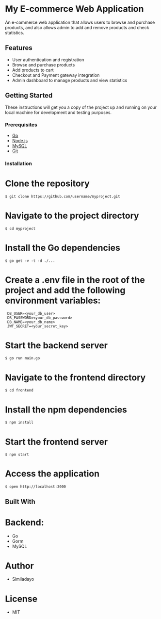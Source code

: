# My E-commerce Web Application

An e-commerce web application that allows users to browse and purchase products, and also allows admin to add and remove products and check statistics.

## Features

- User authentication and registration
- Browse and purchase products
- Add products to cart
- Checkout and Payment gateway integration
- Admin dashboard to manage products and view statistics

## Getting Started

These instructions will get you a copy of the project up and running on your local machine for development and testing purposes.

### Prerequisites

- [Go](https://golang.org/doc/install)
- [Node.js](https://nodejs.org/en/download/)
- [MySQL](https://www.mysql.com/downloads/)
- [Git](https://git-scm.com/downloads)

### Installation

# Clone the repository

```
$ git clone https://github.com/username/myproject.git
```

# Navigate to the project directory
```
$ cd myproject
```

# Install the Go dependencies
```
$ go get -v -t -d ./...
```

# Create a .env file in the root of the project and add the following environment variables:
```
 DB_USER=<your_db_user>
 DB_PASSWORD=<your_db_password>
 DB_NAME=<your_db_name>
 JWT_SECRET=<your_secret_key>
 ```

# Start the backend server
```
$ go run main.go
```

# Navigate to the frontend directory
```
$ cd frontend
```

# Install the npm dependencies
```
$ npm install
```

# Start the frontend server
```
$ npm start
```

# Access the application
```
$ open http://localhost:3000
```

## Built With

# Backend:
- Go
- Gorm
- MySQL

# Author
- Similadayo

# License
- MIT
````
